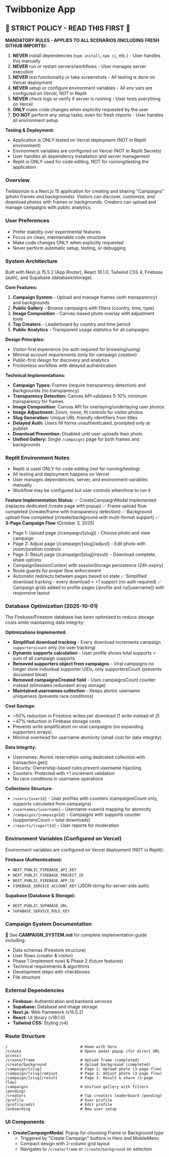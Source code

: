 # Twibbonize App

## 🚫 STRICT POLICY - READ THIS FIRST 🚫

**MANDATORY RULES - APPLIES TO ALL SCENARIOS (INCLUDING FRESH GITHUB IMPORTS):**

1. **NEVER** install dependencies (`npm install`, `npm ci`, etc.) - User handles this manually
2. **NEVER** run or restart servers/workflows - User manages server execution
3. **NEVER** test functionality or take screenshots - All testing is done on Vercel deployment
4. **NEVER** setup or configure environment variables - All env vars are configured on Vercel, NOT in Replit
5. **NEVER** check logs or verify if server is running - User tests everything on Vercel
6. **ONLY** make code changes when explicitly requested by the user
7. **DO NOT** perform any setup tasks, even for fresh imports - User handles all environment setup

**Testing & Deployment:**
- Application is ONLY tested on Vercel deployment (NOT in Replit environment)
- Environment variables are configured on Vercel (NOT in Replit Secrets)
- User handles all dependency installation and server management
- Replit is ONLY used for code editing, NOT for running/testing the application

### Overview
Twibbonize is a Next.js 15 application for creating and sharing "Campaigns" (photo frames and backgrounds). Visitors can discover, customize, and download photos with frames or backgrounds. Creators can upload and manage campaigns with public analytics.

### User Preferences
- Prefer stability over experimental features
- Focus on clean, maintainable code structure
- Make code changes ONLY when explicitly requested
- Never perform automatic setup, testing, or debugging

### System Architecture
Built with Next.js 15.5.2 (App Router), React 19.1.0, Tailwind CSS 4, Firebase (auth), and Supabase (database/storage).

**Core Features:**
1. **Campaign System** - Upload and manage frames (with transparency) and backgrounds
2. **Public Gallery** - Browse campaigns with filters (country, time, type)
3. **Image Composition** - Canvas-based photo overlay with adjustment tools
4. **Top Creators** - Leaderboard by country and time period
5. **Public Analytics** - Transparent usage statistics for all campaigns

**Design Principles:**
- Visitor-first experience (no auth required for browsing/using)
- Minimal account requirements (only for campaign creation)
- Public-first design for discovery and analytics
- Frictionless workflow with delayed authentication

**Technical Implementations:**
- **Campaign Types:** Frames (require transparency detection) and Backgrounds (no transparency)
- **Transparency Detection:** Canvas API validates 5-10% minimum transparency for frames
- **Image Composition:** Canvas API for overlaying/underlaying user photos
- **Image Adjustment:** Zoom, move, fit controls for visitor photos
- **Slug Generation:** Unique URL-friendly identifiers from titles
- **Delayed Auth:** Users fill forms unauthenticated, prompted only at publish
- **Download Prevention:** Disabled until user uploads their photo
- **Unified Gallery:** Single `/campaigns` page for both frames and backgrounds

### Replit Environment Notes
- Replit is used ONLY for code editing (not for running/testing)
- All testing and deployment happens on Vercel
- User manages dependencies, server, and environment variables manually
- Workflow may be configured but user controls when/how to run it

**Feature Implementation Status:**
✅ CreateCampaignModal implemented (replaces dedicated /create page with popup)
✅ Frame upload flow completed (/create/frame with transparency detection)
✅ Background upload flow completed (/create/background with multi-format support)
✅ **3-Page Campaign Flow** (October 3, 2025)
  - Page 1: Upload page (/campaign/[slug]) - Choose photo and view campaign
  - Page 2: Adjust page (/campaign/[slug]/adjust) - Edit photo with zoom/position controls
  - Page 3: Result page (/campaign/[slug]/result) - Download complete, share options
  - CampaignSessionContext with sessionStorage persistence (24h expiry)
  - Route guards for proper flow enforcement
  - Automatic redirects between pages based on state
✅ Simplified download tracking - every download = +1 support (no auth required)
✅ Campaign grids added to profile pages (/profile and /u/[username]) with responsive layout

### Database Optimization (2025-10-01)
The Firebase/Firestore database has been optimized to reduce storage costs while maintaining data integrity:

**Optimizations Implemented:**
- **Simplified download tracking** - Every download increments campaign `supportersCount` only (no user tracking)
- **Dynamic supports calculation** - User profile shows total supports = sum of all campaign supports
- **Removed supporters object from campaigns** - Viral campaigns no longer store individual supporter UIDs, only supportersCount (prevents document bloat)
- **Removed campaignsCreated field** - Uses campaignsCount counter instead (eliminates redundant array storage)
- **Maintained usernames collection** - Keeps atomic username uniqueness (prevents race conditions)

**Cost Savings:**
- ~50% reduction in Firestore writes per download (1 write instead of 2)
- ~47% reduction in Firebase storage costs
- Prevents write amplification on viral campaigns (no expanding supporters arrays)
- Minimal overhead for username atomicity (small cost for data integrity)

**Data Integrity:**
- Usernames: Atomic reservation using dedicated collection with transaction.get()
- Security: Ownership-based rules prevent username hijacking
- Counters: Protected with +1 increment validation
- No race conditions in username operations

**Collections Structure:**
- `/users/{userId}` - User profiles with counters (campaignsCount only, supports calculated from campaigns)
- `/usernames/{username}` - Username→userId mapping for atomicity
- `/campaigns/{campaignId}` - Campaigns with supports counter (supportersCount = total downloads)
- `/reports/{reportId}` - User reports for moderation

### Environment Variables (Configured on Vercel)
Environment variables are configured on Vercel deployment (NOT in Replit):

**Firebase (Authentication):**
- `NEXT_PUBLIC_FIREBASE_API_KEY`
- `NEXT_PUBLIC_FIREBASE_PROJECT_ID`
- `NEXT_PUBLIC_FIREBASE_APP_ID`
- `FIREBASE_SERVICE_ACCOUNT_KEY` (JSON string for server-side auth)

**Supabase (Database & Storage):**
- `NEXT_PUBLIC_SUPABASE_URL`
- `SUPABASE_SERVICE_ROLE_KEY`

### Campaign System Documentation
📄 See **CAMPAIGN_SYSTEM.md** for complete implementation guide including:
- Data schemas (Firestore structure)
- User flows (creator & visitor)
- Phase 1 (implement now) & Phase 2 (future features)
- Technical requirements & algorithms
- Development steps with checkboxes
- File structure

### External Dependencies
- **Firebase:** Authentication and backend services
- **Supabase:** Database and image storage
- **Next.js:** Web framework (v15.5.2)
- **React:** UI library (v19.1.0)
- **Tailwind CSS:** Styling (v4)

### Route Structure
```
/                                # Home with hero
/create                          # Opens modal popup (for direct URL access)
/create/frame                    # Upload frame (completed)
/create/background               # Upload background (completed)
/campaign/[slug]                 # Page 1: Upload photo (3-page flow)
/campaign/[slug]/adjust          # Page 2: Adjust photo (3-page flow)
/campaign/[slug]/result          # Page 3: Result & share (3-page flow)
/campaigns                       # Unified gallery with filters (pending)
/creators                        # Top creators leaderboard (pending)
/profile                         # User profile
/profile/edit                    # Edit profile
/onboarding                      # New user setup
```

### UI Components
- **CreateCampaignModal**: Popup for choosing Frame or Background type
  - Triggered by "Create Campaign" buttons in Hero and MobileMenu
  - Compact design with 2-column grid layout
  - Navigates to `/create/frame` or `/create/background` on selection
